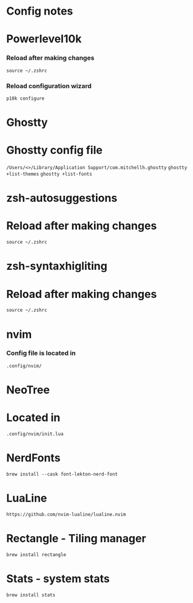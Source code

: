# Config notes

# Powerlevel10k 
### Reload after making changes
`source ~/.zshrc`
### Reload configuration wizard
`p10k configure`

# Ghostty
# Ghostty config file
`/Users/<>/Library/Application Support/com.mitchellh.ghostty`
`ghostty +list-themes`
`ghostty +list-fonts`

# zsh-autosuggestions
# Reload after making changes
`source ~/.zshrc`

# zsh-syntaxhigliting

# Reload after making changes
`source ~/.zshrc`

# nvim
### Config file is located in 
`.config/nvim/`

# NeoTree
# Located in 
`.config/nvim/init.lua`
# NerdFonts

`brew install --cask font-lekton-nerd-font`

# LuaLine
`https://github.com/nvim-lualine/lualine.nvim`

# Rectangle - Tiling manager
`brew install rectangle`

# Stats - system stats
`brew install stats`
